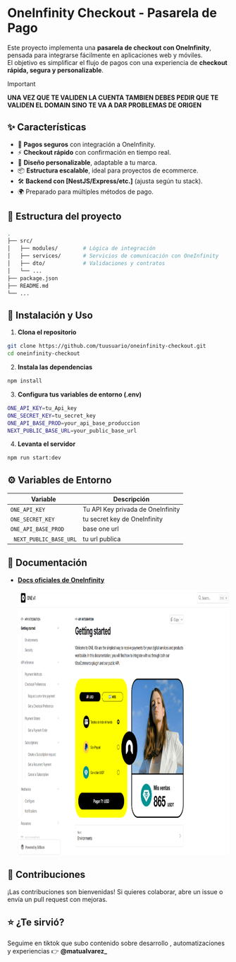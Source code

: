 # OneInfinity Checkout - Pasarela de Pago

Este proyecto implementa una **pasarela de checkout con OneInfinity**, pensada para integrarse fácilmente en aplicaciones web y móviles.  
El objetivo es simplificar el flujo de pagos con una experiencia de **checkout rápida, segura y personalizable**.


>[!IMPORTANT]
>
> **UNA VEZ QUE TE VALIDEN LA CUENTA TAMBIEN DEBES PEDIR QUE TE VALIDEN EL DOMAIN SINO TE VA A DAR PROBLEMAS DE ORIGEN**


## ✨ Características

- 🔐 **Pagos seguros** con integración a OneInfinity.
- ⚡ **Checkout rápido** con confirmación en tiempo real.
- 🎨 **Diseño personalizable**, adaptable a tu marca.
- 📦 **Estructura escalable**, ideal para proyectos de ecommerce.
- 🛠️ **Backend con [NestJS/Express/etc.]** (ajusta según tu stack).
- 🌍 Preparado para múltiples métodos de pago.

## 📂 Estructura del proyecto

```bash
.
├── src/
│   ├── modules/        # Lógica de integración
│   ├── services/       # Servicios de comunicación con OneInfinity
│   ├── dto/            # Validaciones y contratos
│   └── ...
├── package.json
├── README.md
└── ...

```

## 🚀 Instalación y Uso

1. **Clona el repositorio**

```bash
git clone https://github.com/tuusuario/oneinfinity-checkout.git
cd oneinfinity-checkout
```

2. **Instala las dependencias**

```bash
npm install
```

3. **Configura tus variables de entorno (.env)**

```bash
ONE_API_KEY=tu_Api_key
ONE_SECRET_KEY=tu_secret_key
ONE_API_BASE_PROD=your_api_base_produccion
NEXT_PUBLIC_BASE_URL=your_public_base_url
```

4. **Levanta el servidor**

```bash
npm run start:dev
```

## ⚙️ Variables de Entorno

| Variable              | Descripción                              |
| --------------------- | ---------------------------------------- |
| `ONE_API_KEY`         | Tu API Key privada de OneInfinity        |
| `ONE_SECRET_KEY`      |tu secret key de OneInfinity              |
| `ONE_API_BASE_PROD`   | base one url                             |
|` NEXT_PUBLIC_BASE_URL`| tu url publica                           |

## 📖 Documentación

- [**Docs oficiales de OneInfinity**](https://oneinfinite.gitbook.io/v1)

  <img width="500" height="600" alt="imagen" src="https://github.com/Mateo-Alvarez1/oneinfinity-checkout/blob/master/readme-image.png" />


## 🤝 Contribuciones

¡Las contribuciones son bienvenidas!
Si quieres colaborar, abre un issue o envía un pull request con mejoras.

## ⭐ ¿Te sirvió?

Seguime en tiktok que subo contenido sobre desarrollo , automatizaciones y experiencias
👉 **@matualvarez\_**
